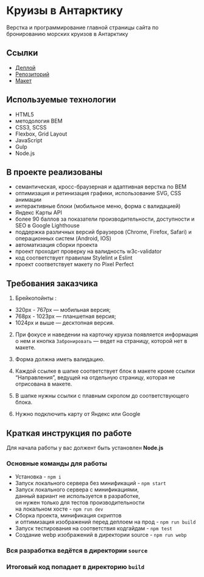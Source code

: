 # Круизы в Антарктику
Верстка и программирование главной страницы сайта по бронированию морских круизов в Антарктику

## Ссылки
- [Деплой](https://daridubnik.github.io/antarctic-cruises/)
- [Репозиторий](https://github.com/daridubnik/antarctic-cruises)
- [Макет](https://www.figma.com/file/qLU4vEeoIDpCCk3p5xSxjv/%D0%9A%D1%80%D1%83%D0%B8%D0%B7%D1%8B-%D0%B2-%D0%90%D0%BD%D1%82%D0%B0%D1%80%D0%BA%D1%82%D0%B8%D0%BA%D1%83.-%D0%9C%D0%B0%D0%BA%D0%B5%D1%82?type=design&node-id=0-1&t=i7m7Erhh0eJYey6x-0)

## Используемые технологии
- HTML5
- методология BEM
- CSS3, SCSS
- Flexbox, Grid Layout
- JavaScript 
- Gulp
- Node.js

## В проекте реализованы
- семантическая, кросс-браузерная и адаптивная верстка по BEM
- оптимизация и ретинизация графики, использование SVG, CSS анимации
- интерактивные блоки (мобильное меню, форма с валидацией)
- Яндекс Карты API
- более 90 баллов за показатели производительности, доступности и SEO в Google Lighthouse
- поддержка различных версий браузеров (Chrome, Firefox, Safari) и операционных систем (Android, IOS)
- автоматизация сборки проекта
- проект проходит проверку на валидность w3c-validator 
- код соответствует правилам Stylelint и Eslint
- проект соответствует макету по Piхel Perfect

## Требования заказчика
1. Брейкопойнты :
  - 320px - 767px — мобильная версия;
  - 768px - 1023px — планшетная версия;
  - 1024px и выше — десктопная версия.
  
2. При фокусе и наведении на карточку круиза появляется информация о нем и кнопка `Забронировать` — ведет на страницу, которой нет в макете.

3. Форма должна иметь валидацию. 

4. Каждой ссылке в шапке соответствует блок в макете кроме ссылки “Направления”, ведущей на отдельную страницу, которая не отрисована в макете.

5. В шапке нужны ссылки с плавным скролом до соответствующего блока. 

6. Нужно подключить карту от Яндекс или Google

## Краткая инструкция по работе
Для начала работы у вас должент быть установлен **Node.js**

### Основные команды для работы
- Установка - `npm i`
- Запуск локального сервера без минификаций - `npm start`
- Запуск локального сервера c минификациями, <br>
данный вариант не используется в разработке, <br>
он нужен только для тестов производительности <br>
на локальном хосте  - `npm run dev`
- Сборка проекта, минификация скриптов <br>
и оптимизация изображений перед деплоем на прод - `npm run build`
- Запуск тестирования на соответствия кодгайдам - `npm test`
- Создание webp изображений в директории source - `npm run webp`

### Вся разработка ведётся в директории `source`
### Итоговый код попадает в директорию `build`
